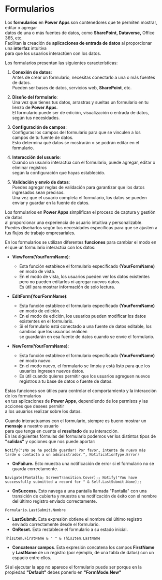 # Formularios

Los **formularios** en **Power Apps** son contenedores que te permiten mostrar, editar o agregar  
datos de una o más fuentes de datos, como **SharePoint, Dataverse,** Office 365, etc.  
Facilitan la creación de **aplicaciones de entrada de datos** al proporcionar una **interfaz** intuitiva  
para que los usuarios interactúen con los datos.  

Los formularios presentan las siguientes características:

1. **Conexión de datos**:  
   Antes de crear un formulario, necesitas conectarlo a una o más fuentes de datos.  
   Pueden ser bases de datos, servicios web, **SharePoint**, etc.

2. **Diseño del formulario**:  
   Una vez que tienes tus datos, arrastras y sueltas un formulario en tu lienzo de **Power Apps**.  
   El formulario puede ser de edición, visualización o entrada de datos, según tus necesidades.

3. **Configuración de campos**:  
   Configuras los campos del formulario para que se vinculen a los campos de tu fuente de datos.  
   Esto determina qué datos se mostrarán o se podrán editar en el formulario.

4. **Interacción del usuario**:  
   Cuando un usuario interactúa con el formulario, puede agregar, editar o eliminar registros  
   según la configuración que hayas establecido.

5. **Validación y envío de datos**:  
   Puedes agregar reglas de validación para garantizar que los datos ingresados sean precisos.  
   Una vez que el usuario completa el formulario, los datos se pueden enviar y guardar en la fuente de datos.

Los formularios en **Power Apps** simplifican el proceso de captura y gestión de datos  
al proporcionar una experiencia de usuario intuitiva y personalizable.  
Puedes diseñarlos según tus necesidades específicas para que se ajusten a tus flujos de trabajo empresariales.

En los formularios se utilizan diferentes **funciones** para cambiar el modo en el que un formulario interactúa con los datos:

- **ViewForm(YourFormName)**:
  - Esta función establece el formulario especificado **(YourFormName)** en modo de vista.
  - En el modo de vista, los usuarios pueden ver los datos existentes pero no pueden editarlos ni agregar nuevos datos.  
    Es útil para mostrar información de solo lectura.

- **EditForm(YourFormName)**:
  - Esta función establece el formulario especificado **(YourFormName)** en modo de edición.
  - En el modo de edición, los usuarios pueden modificar los datos existentes en el formulario.
  - Si el formulario está conectado a una fuente de datos editable, los cambios que los usuarios realicen  
    se guardarán en esa fuente de datos cuando se envíe el formulario.

- **NewForm(YourFormName)**:
  - Esta función establece el formulario especificado **(YourFormName)** en modo nuevo.
  - En el modo nuevo, el formulario se limpia y está listo para que los usuarios ingresen nuevos datos.
  - Es útil cuando quieres permitir que los usuarios agreguen nuevos registros a tu base de datos o fuente de datos.

Estas funciones son útiles para controlar el comportamiento y la interacción de los formularios  
en tus aplicaciones de **Power Apps**, dependiendo de los permisos y las acciones que desees permitir  
a los usuarios realizar sobre los datos.

Cuando interactuamos con el formulario, siempre es bueno mostrar un **mensaje** a nuestro usuario  
para que tenga en cuenta el **resultado** de su interacción.  
En las siguientes fórmulas del formulario podemos ver los distintos tipos de **"salidas"** y opciones que nos puede aportar:

```Fpx
Notify("¡No se ha podido guardar! Por favor, intenta de nuevo más tarde o contacta a un administrador.", NotificationType.Error)
```
- **OnFailure.** Esto muestra una notificación de error si el formulario no se guarda correctamente. 

```Fpx
Navigate(Pantalla; ScreenTransition.Cover);; Notify("You have successfully submitted a record for " & Self.LastSubmit.Name);;
```
- **OnSuccess.** Esto navega a una pantalla llamada "Pantalla" con una transición de cubierta y muestra una notificación de éxito con el nombre del último registro enviado correctamente.

```Fpx
Formulario.LastSubmit.Nombre
```
- **LastSubmit.** Esta expresión obtiene el nombre del último registro enviado correctamente desde el formulario. 
- **OnReset.** Esto restablece el formulario a su estado inicial. 
```Fpx
ThisItem.FirstName & " " & ThisItem.LastName
```
- **Concatenar campos**. Esta expresión concatena los campos **FirstName** y **LastName** de un registro (por ejemplo, de una tabla de datos) con un espacio entre ellos. 

Si al ejecutar la app no aparece el formulario puede ser porque en la propiedad **"Default"** debes ponerlo en **"FormMode.New"** 
